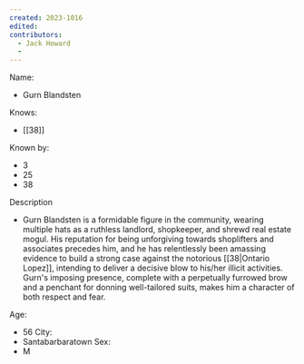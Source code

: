```yaml
---
created: 2023-1016
edited:
contributors:
  - Jack Howard
  - 
---
```


Name:
- Gurn Blandsten

Knows:
- [[38]]

Known by:
- 3
- 25
- 38

Description
- Gurn Blandsten is a formidable figure in the community, wearing multiple hats as a ruthless landlord, shopkeeper, and shrewd real estate mogul. His reputation for being unforgiving towards shoplifters and associates precedes him, and he has relentlessly been amassing evidence to build a strong case against the notorious [[38|Ontario Lopez]], intending to deliver a decisive blow to his/her illicit activities. Gurn's imposing presence, complete with a perpetually furrowed brow and a penchant for donning well-tailored suits, makes him a character of both respect and fear.

Age:
- 56
City:
- Santabarbaratown
Sex:
- M

